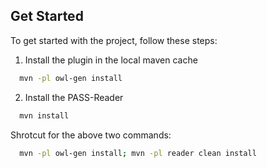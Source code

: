 
## Get Started
To get started with the project, follow these steps:
1. Install the plugin in the local maven cache
```bash
  mvn -pl owl-gen install
```

2. Install the PASS-Reader
```bash
  mvn install
```

Shrotcut for the above two commands:
```bash
  mvn -pl owl-gen install; mvn -pl reader clean install
```
